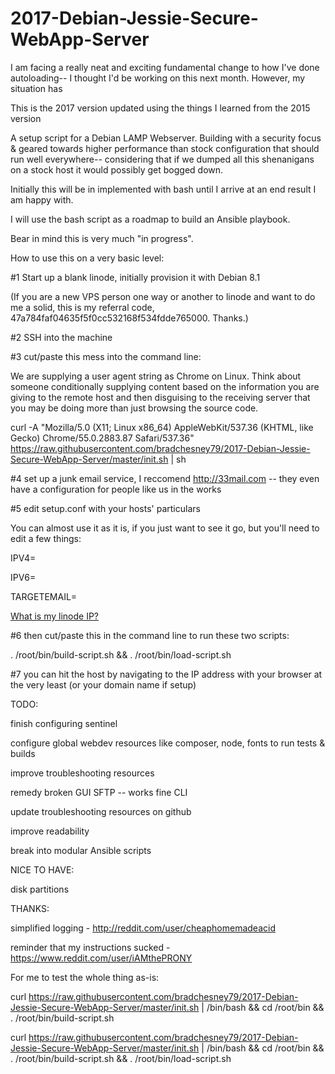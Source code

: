 # 2017-Debian-Jessie-Secure-WebApp-Server

I am facing a really neat and exciting fundamental change to how I've done autoloading-- I thought I'd be working on this next month. However, my situation has

This is the 2017 version updated using the things I learned from the 2015 version

A setup script for a Debian LAMP Webserver. Building with a security focus & geared towards higher performance than stock configuration that should run well everywhere-- considering that if we dumped all this shenanigans on a stock host it would possibly get bogged down.

Initially this will be in implemented with bash until I arrive at an end result I am happy with.

I will use the bash script as a roadmap to build an Ansible playbook.

Bear in mind this is very much "in progress".

How to use this on a very basic level:

#1 Start up a blank linode, initially provision it with Debian 8.1

(If you are a new VPS person one way or another to linode and want to do me a solid, this is my referral code, 47a784faf04635f5f0cc532168f534fdde765000. Thanks.)

#2 SSH into the machine

#3 cut/paste this mess into the command line:

We are supplying a user agent string as Chrome on Linux. Think about someone conditionally supplying content based on the information you are giving to the remote host and then disguising to the receiving server that you may be doing more than just browsing the source code.

curl -A "Mozilla/5.0 (X11; Linux x86_64) AppleWebKit/537.36 (KHTML, like Gecko) Chrome/55.0.2883.87 Safari/537.36" https://raw.githubusercontent.com/bradchesney79/2017-Debian-Jessie-Secure-WebApp-Server/master/init.sh | sh

#4 set up a junk email service, I reccomend http://33mail.com -- they even have a configuration for people like us in the works

#5 edit setup.conf with your hosts' particulars

You can almost use it as it is, if you just want to see it go, but you'll need to edit a few things:

IPV4=<your linode IPV4 address>

IPV6=<your linode IPV6 address>

TARGETEMAIL=<your email with the junk email service>

[What is my linode IP?](https://www.linode.com/docs/getting-started#finding-the-ip-address)

#6 then cut/paste this in the command line to run these two scripts:

. /root/bin/build-script.sh && . /root/bin/load-script.sh

#7 you can hit the host by navigating to the IP address with your browser at the very least (or your domain name if setup)

TODO:

finish configuring sentinel

configure global webdev resources like composer, node, fonts to run tests & builds

improve troubleshooting resources

remedy broken GUI SFTP -- works fine CLI

update troubleshooting resources on github

improve readability

break into modular Ansible scripts

NICE TO HAVE:

disk partitions

THANKS:

simplified logging - http://reddit.com/user/cheaphomemadeacid

reminder that my instructions sucked - https://www.reddit.com/user/iAMthePRONY

For me to test the whole thing as-is:

curl https://raw.githubusercontent.com/bradchesney79/2017-Debian-Jessie-Secure-WebApp-Server/master/init.sh | /bin/bash && cd /root/bin && . /root/bin/build-script.sh

curl https://raw.githubusercontent.com/bradchesney79/2017-Debian-Jessie-Secure-WebApp-Server/master/init.sh | /bin/bash && cd /root/bin && . /root/bin/build-script.sh && . /root/bin/load-script.sh

